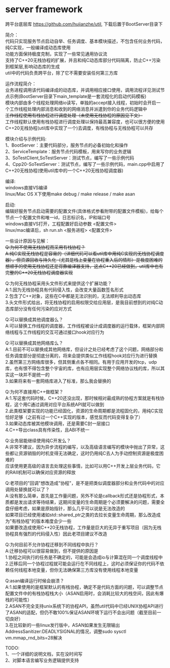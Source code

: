 # server framework
跨平台底层库 https://github.com/hujianzhe/util, 下载后置于BootServer目录下  

简介：  
代码只实现服务节点启动自举、任务调度、基本模块描述，不包含任何业务代码，纯C实现，一般编译成动态库使用  
功能方面保持极度克制，实现了一些常见通用协议流  
支持了C++20无栈协程的扩展，并且和纯C动态库部分代码隔离，防止C++污染到框架层,影响动态库的生成  
util中的代码负责跨平台，除了它不需要安装任何第三方库  

运作流程简介：  
业务进程调用该代码编译成的动态库，并调用相应接口使用，调用流程详见测试节点示例(BootServer目录下main_template是一套流程化的启动代码模板)  
模块内部由多个线程处理网络io读写，单独的accept接入线程，初始时会开启一个工作线程处理内部消息和收到的网络消息并派遣到你的业务代码逻辑中  
~~工作线程使用有栈协程进行调度处理（未使用无栈协程的原因见下文）~~  
工作线程默认使用有栈协程进行调度处理以保持最高兼容度，也可以很方便的使用C++20无栈协程(util库中实现了一个)去调度，有栈协程与无栈协程可以共存  

模块介绍与示例代码:  
1、BootServer：主要代码部分，服务节点的必备初始化和操作  
2、ServiceTemplate：服务节点代码模板，用来写你的业务逻辑  
3、SoTestClient,SoTestServer：测试节点，编写了一些示例代码  
4、Cpp20-SoTestServer：测试节点，编写了一些示例代码，main.cpp中启用了C++20无栈协程(使用util库中的一个C++20无栈协程调度器)  

编译:  
windows直接VS编译  
linux/Mac OS X下使用make debug / make release / make asan  

启动:  
编辑好服务节点启动需要的配置文件(具体格式参看附带的配置文件模板)，给每个节点一个配置文件和唯一id，日志标识名，IP和端口号  
windows直接VS打开，工程配置好启动参数  <配置文件>  
linux/mac编译后，sh run.sh <服务进程> <配置文件>  

一些设计原因与见解：  
~~Q:为何不使用无栈协程而采用有栈协程？~~  
~~A:纯C实现无栈协程是容易的（详细代码可以看util库中用纯C实现的无栈协程调度器），但资源回收与持久化（尤其是栈上变量在协程重入后的情形）是极度困难的~~  
  ~~想顺手的使用无栈协程还是得靠编译器支持，这点C++20已经做到，util库中也有完整的C++20无栈协程调度器实现~~  
  
Q:为何无栈协程采用头文件形式来提供这个扩展功能？  
A:1.因为无栈协程具有代码侵入性，会改变大量函数签名形式  
  2.包含了C++对象，这些在C中都是无法识别的，无法顺利导出动态库  
  3.头文件形式给出，将无栈协程的启用权限交给应用层，是我目前想到的对纯C动态库部分没有任何污染的应对方式  
  
Q:可以替换成其他调度器么？  
A:可以替换工作线程的调度器，工作线程被设计成调度器的运行载体，框架内部网络线程与工作线程的交互可通过接口hook对应行为  

Q:可以替换成其他网络库么？  
A:1.目前不可以替换成其他网络库，但设计之处已经考虑了这个问题，网络部分和任务调度部分是彻底分离的，将来会提供类似工作线程hook对应行为进行替换  
  2.虽然第三方网络库很多，但其侧重点各不相同。有用于应用开发的tcp，udp库，也有恨不得包含整个宇宙的库，也有应用层实现整个网络协议栈的库，所以其实这一块并不是统一的  
  3.如果将来有一套网络库进入了标准，那么我会替换的  
  
Q:为何不直接用C++做框架？  
A:1.写这套代码时候，C++20还没出现，那时候相对最成熟的协程方案就是有栈协程，这个用C通过调用对应平台系统API就可以做到  
  2.此类框架要实现的功能已经固化，资源的生命周期都是流程固化的，用纯C实现恰好足够（之前有过一个C++实现的版本，感觉反而代码变得复杂了）  
  3.如果动态库被其他模块调用，还是需要C封一层接口  
  4.C++导出class具有传染性，且ABI不统一  
  
Q:业务层能继续使用纯C开发么？  
A:非常不建议，因为异步流程的编写，以及高级语言编写的模块中抛出了异常，这些都让资源销毁的时机变得无法确定，这时仍用纯C去人为手动控制资源是极度困难的  
  应该使用更高级的语言去处理这些事情，比如可以用C++开发上层业务代码，它的RAII机制可以确保对应资源的释放  

Q:老项目的"回调"想改造成"协程"，是不是把类似调度器部分和业务代码中的对应调用处替换就可以了？  
A:没有那么简单，首先是工作量问题，另外不论是callback形式还是协程形式，本质都是发出请求等待结果，这期间变量的生命周期是个必须要解决的问题，需要全盘仔细考虑，如果是原始指针，那么几乎可以说是无法改造的  
  如果项目已经使用诸如std::shared_ptr之类的去拉长变量生命周期，那么改造成为"有栈协程"的版本难度会少一些  
  如果要改造成使用C++20无栈协程，工作量是巨大的无异于重写项目（因为无栈协程具有强烈的代码侵入性）因此老项目建议不改造  

Q:为何目前不允许协程迁移到不同线程中执行？  
A:迁移协程可以很容易做到，但不提供的原因是  
  1.协程之间执行的任务是不确定的，可能是会造成io与计算混在同一个调度线程中  
  2.迁移后同一个协程过程就可能会运行在不同线程上，这时必须保证你的代码不依赖任何线程本地变量，但你无法确保第三方库没有使用线程本地变量  
  
Q:asan编译运行时候会崩溃？  
A:1.如果使用的是框架默认的有栈协程，确定不是代码方面的问题，可以调整节点配置文件中的有栈协程栈大小（ASAN启用时，会消耗比较大的栈空间，因此有爆栈的可能性）  
  2.ASAN不完全支持unix系统下的协程API，虽然util代码中已经UNIX协程API进行了ASAN的适配，但仍不敢100%保证ASAN环境下运行不会出问题（截至目前一切良好）  
  3.在比较新的一些linux发行版中，ASAN如果发生无限输出AddressSanitizer:DEADLYSIGNAL的情况，调整sudo sysctl vm.mmap_rnd_bits=28解决  
 
TODO:  
1、一个详细的说明文档，实在没时间写  
2、对脚本语言编写业务逻辑提供支持  
